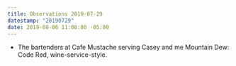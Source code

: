 ```yaml
---
title: Observations 2019-07-29
datestamp: "20190729"
date: 2019-08-06 11:08:00 -05:00
---
```


- The bartenders at Cafe Mustache serving Casey and me Mountain Dew: Code Red, wine-service-style.
